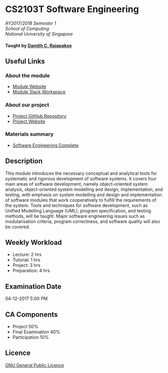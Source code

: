 # CS2103T Software Engineering

_AY2017/2018 Semester 1_<br>
_School of Computing_<br>
_National University of Singapore_

#### Taught by [Damith C. Rajapakse](www.comp.nus.edu.sg/~damithch/)

## Useful Links

### About the module
- [Module Website](https://nus-cs2103.github.io/website/)
- [Module Slack Workspace](https://nus-cs2103.slack.com/)

### About our project
- [Project GitHub Repository](https://github.com/CS2103AUG2017-T09-B3/main)
- [Project Website](https://cs2103aug2017-t09-b3.github.io/main/)

### Materials summary
- [Software Engineering Complete](Software-Engineering-Complete.md)

## Description
This module introduces the necessary conceptual and analytical tools for systematic and rigorous development of software systems. It covers four main areas of software development, namely object-oriented system analysis, object-oriented system modelling and design, implementation, and testing, with emphasis on system modelling and design and implementation of software modules that work cooperatively to fulfill the requirements of the system. Tools and techniques for software development, such as Unified Modelling Language (UML), program specification, and testing methods, will be taught. Major software engineering issues such as modularisation criteria, program correctness, and software quality will also be covered.

## Weekly Workload
- Lecture: 2 hrs
- Tutorial: 1 hrs
- Project: 3 hrs
- Preparation: 4 hrs

## Examination Date
04-12-2017 5:00 PM

## CA Components
- Project 50%
- Final Examination 40%
- Participation 10%

## Licence
[GNU General Public Licence](LICENSE)
